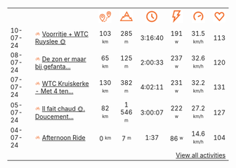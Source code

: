 <table>
    <tr>
        <th></th>
        <th></th>
        <th align="center"><img src="https://raw.githubusercontent.com/robiningelbrecht/strava-activities/master/public/distance.svg" width="30" alt="distance" title="distance"/></th>
        <th align="center"><img src="https://raw.githubusercontent.com/robiningelbrecht/strava-activities/master/public/elevation.svg" width="30" alt="elevation" title="elevation"/></th>
        <th align="center"><img src="https://raw.githubusercontent.com/robiningelbrecht/strava-activities/master/public/time.svg" width="30" alt="time" title="time"/></th>
        <th align="center"><img src="https://raw.githubusercontent.com/robiningelbrecht/strava-activities/master/public/average-watt.svg" width="30" alt="average watts" title="average watts"/></th>
        <th align="center"><img src="https://raw.githubusercontent.com/robiningelbrecht/strava-activities/master/public/average-speed.svg" width="30" alt="average speed" title="average speed"/></th>
        <th align="center"><img src="https://raw.githubusercontent.com/robiningelbrecht/strava-activities/master/public/heart-rate.svg" width="30" alt="average heart rate" title="average heart rate"/></th>
    </tr>
            <tr>
            <td>10-07-24</td>
            <td>
                <img src="https://raw.githubusercontent.com/robiningelbrecht/strava-activities/master/public/activity-ride.svg" width="12" alt="Voorritje + WTC Ruyslee 🌞" title="Voorritje + WTC Ruyslee 🌞"/>
<a href="https://www.strava.com/activities/11857000003" title="Kcal: 2577 | Gear: None ">Voorritje + WTC Ruyslee 🌞</a>
            </td>
            <td align="center">103 <sup><sub>km</sub></sup></td>
            <td align="center">285 <sup><sub>m</sub></sup></td>
            <td align="center">3:16:40</td>
            <td align="center">191 <sup><sub>w</sub></sup></td>
            <td align="center">31.5 <sup><sub>km/h</sub></sup></td>
            <td align="center">113</td>
        </tr>
            <tr>
            <td>08-07-24</td>
            <td>
                <img src="https://raw.githubusercontent.com/robiningelbrecht/strava-activities/master/public/activity-ride.svg" width="12" alt="De zon er maar bij gefantaseerd 🤷" title="De zon er maar bij gefantaseerd 🤷"/>
<a href="https://www.strava.com/activities/11839976305" title="Kcal: 1908 | Gear: None ">De zon er maar bij gefanta...</a>
            </td>
            <td align="center">65 <sup><sub>km</sub></sup></td>
            <td align="center">125 <sup><sub>m</sub></sup></td>
            <td align="center">2:00:33</td>
            <td align="center">237 <sup><sub>w</sub></sup></td>
            <td align="center">32.6 <sup><sub>km/h</sub></sup></td>
            <td align="center">120</td>
        </tr>
            <tr>
            <td>07-07-24</td>
            <td>
                <img src="https://raw.githubusercontent.com/robiningelbrecht/strava-activities/master/public/activity-ride.svg" width="12" alt="WTC Kruiskerke - Met 4 ten oorlog 🚴‍♂️" title="WTC Kruiskerke - Met 4 ten oorlog 🚴‍♂️"/>
<a href="https://www.strava.com/activities/11828094500" title="Kcal: 3726 | Gear: None ">WTC Kruiskerke - Met 4 ten...</a>
            </td>
            <td align="center">130 <sup><sub>km</sub></sup></td>
            <td align="center">382 <sup><sub>m</sub></sup></td>
            <td align="center">4:02:11</td>
            <td align="center">231 <sup><sub>w</sub></sup></td>
            <td align="center">32.2 <sup><sub>km/h</sub></sup></td>
            <td align="center">131</td>
        </tr>
            <tr>
            <td>05-07-24</td>
            <td>
                <img src="https://raw.githubusercontent.com/robiningelbrecht/strava-activities/master/public/activity-ride.svg" width="12" alt="Il fait chaud 🌞. Doucement 🧘‍♂️🚴‍♂️" title="Il fait chaud 🌞. Doucement 🧘‍♂️🚴‍♂️"/>
<a href="https://www.strava.com/activities/11813662618" title="Kcal: 2681 | Gear: None ">Il fait chaud 🌞. Doucement...</a>
            </td>
            <td align="center">82 <sup><sub>km</sub></sup></td>
            <td align="center">1 546 <sup><sub>m</sub></sup></td>
            <td align="center">3:00:07</td>
            <td align="center">222 <sup><sub>w</sub></sup></td>
            <td align="center">27.2 <sup><sub>km/h</sub></sup></td>
            <td align="center">127</td>
        </tr>
            <tr>
            <td>04-07-24</td>
            <td>
                <img src="https://raw.githubusercontent.com/robiningelbrecht/strava-activities/master/public/activity-ride.svg" width="12" alt="Afternoon Ride" title="Afternoon Ride"/>
<a href="https://www.strava.com/activities/11806877469" title="Kcal: 11 | Gear: None ">Afternoon Ride</a>
            </td>
            <td align="center">0 <sup><sub>km</sub></sup></td>
            <td align="center">7 <sup><sub>m</sub></sup></td>
            <td align="center">1:37</td>
            <td align="center">86 <sup><sub>w</sub></sup></td>
            <td align="center">14.6 <sup><sub>km/h</sub></sup></td>
            <td align="center">104</td>
        </tr>
                <tr>
            <td colspan="8" align="right"><a href="https://github.com/robiningelbrecht/strava-activities#activities">View all activities</a></td>
        </tr>
    </table>

